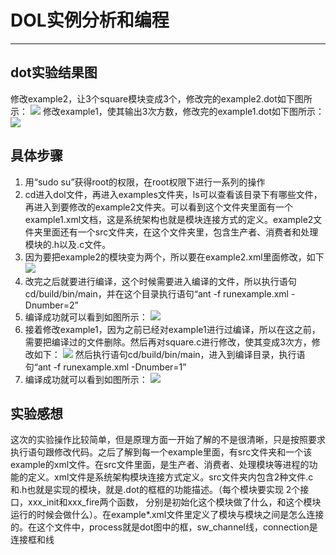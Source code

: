 # DOL实例分析和编程
***
## dot实验结果图
修改example2，让3个square模块变成3个，修改完的example2.dot如下图所示：
![](http://a3.qpic.cn/psb?/V11g2aQW16thea/7vfrzNO5e1dOQhggh*HR4vKLJipNd04pTbC64mrI.uQ!/b/dAoBAAAAAAAA&bo=GQNaAgAAAAADAGc!&rf=viewer_4)
修改example1，使其输出3次方数，修改完的example1.dot如下图所示：
![](http://a3.qpic.cn/psb?/V11g2aQW16thea/dH7rDP6D7SFqAtC48JORJ4ux.XRm01m9iIGtnWOM0Kk!/b/dAoBAAAAAAAA&bo=*AHYAQAAAAADAAE!&rf=viewer_4)
## 具体步骤
1. 用“sudo su”获得root的权限，在root权限下进行一系列的操作
2. cd进入dol文件，再进入examples文件夹，ls可以查看该目录下有哪些文件，再进入到要修改的example2文件夹。可以看到这个文件夹里面有一个example1.xml文档，这是系统架构也就是模块连接方式的定义。example2文件夹里面还有一个src文件夹，在这个文件夹里，包含生产者、消费者和处理模块的.h以及.c文件。
3. 因为要把example2的模块变为两个，所以要在example2.xml里面修改，如下
![](http://a3.qpic.cn/psb?/V11g2aQW16thea/zx2aZwt.vb26Mr8yYM1lqR5YIFz2nloSVZNj30A6Ksk!/b/dHwBAAAAAAAA&bo=KwEXAAAAAAADABg!&rf=viewer_4)
4. 改完之后就要进行编译，这个时候需要进入编译的文件，所以执行语句cd/build/bin/main，并在这个目录执行语句“ant -f runexample.xml -Dnumber=2”
5. 编译成功就可以看到如图所示：
![](http://a1.qpic.cn/psb?/V11g2aQW16thea/CIiw*0MLY.fFQE6Ubm1UHgk9OurUg5M87wA.sRo.38A!/b/dHcBAAAAAAAA&bo=VwHDAQAAAAADALE!&rf=viewer_4)
6. 接着修改example1，因为之前已经对example1进行过编译，所以在这之前，需要把编译过的文件删除。然后再对square.c进行修改，使其变成3次方，修改如下：
![](http://a3.qpic.cn/psb?/V11g2aQW16thea/hVbUoo4U2DB.mGcoC*AGzo.UJHR7GykWwaeEND5r9hU!/b/dHABAAAAAAAA&bo=5AF6AAAAAAADALo!&rf=viewer_4)
然后执行语句cd/build/bin/main，进入到编译目录，执行语句“ant -f runexample.xml -Dnumber=1”
7. 编译成功就可以看到如图所示：
![](http://a1.qpic.cn/psb?/V11g2aQW16thea/udtiBp8cilSDkTkqEC0YMje3GJBqiS*7ZNUuLIWs2jY!/b/dHcBAAAAAAAA&bo=0AICAgAAAAADB*A!&rf=viewer_4)

## 实验感想
这次的实验操作比较简单，但是原理方面一开始了解的不是很清晰，只是按照要求执行语句跟修改代码。之后了解到每一个example里面，有src文件夹和一个该example的xml文件。在src文件里面，是生产者、消费者、处理模块等进程的功能的定义。xml文件是系统架构模块连接方式定义。src文件夹内包含2种文件.c和.h也就是实现的模块，就是.dot的框框的功能描述。（每个模块要实现 2个接口，xxx_init和xxx_fire两个函数， 分别是初始化这个模块做了什么，和这个模块运行的时候会做什么）。在example*.xml文件里定义了模块与模块之间是怎么连接的。在这个文件中，process就是dot图中的框，sw_channel线，connection是连接框和线
